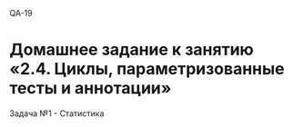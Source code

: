 QA-19
# Домашнее задание к занятию «2.4. Циклы, параметризованные тесты и аннотации»
Задача №1 - Статистика